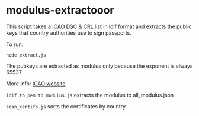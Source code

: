 # modulus-extractooor

This script takes a [ICAO DSC & CRL list](https://download.pkd.icao.int/) in ldif format and extracts the public keys that country authorities use to sign passports.

To run:
```
node extract.js
```

The pubkeys are extracted as modulus only because the exponent is always 65537

More info: [ICAO website](https://www.icao.int/Security/FAL/PKD/Pages/icao-master-list.aspx)

```ldif_to_pem_to_modulus.js``` extracts the modulus to all_modulus.json

```scan_certifs.js``` sorts the certificates by country
